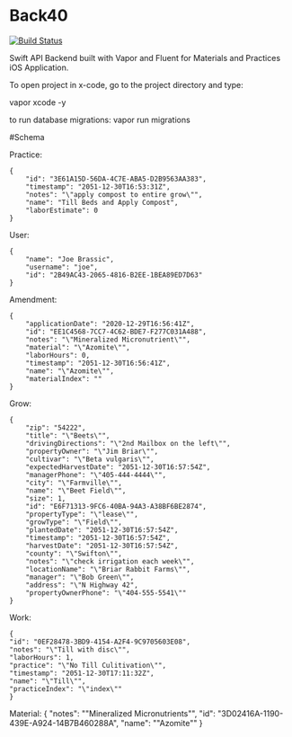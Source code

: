 # Back40

[![Build Status](https://travis-ci.org/SpaceTrucker2196/Back40.svg?branch=main)](https://travis-ci.org/SpaceTrucker2196/Back40)

Swift API Backend built with Vapor and Fluent for Materials and Practices iOS Application.

To open project in x-code, go to the project directory and type:

vapor xcode -y

to run database migrations:
vapor run migrations


#Schema

Practice:

    {
        "id": "3E61A15D-56DA-4C7E-ABA5-D2B9563AA383",
        "timestamp": "2051-12-30T16:53:31Z",
        "notes": "\"apply compost to entire grow\"",
        "name": "Till Beds and Apply Compost",
        "laborEstimate": 0
    }

User:

    {
        "name": "Joe Brassic",
        "username": "joe",
        "id": "2B49AC43-2065-4816-B2EE-1BEA89ED7D63"
    } 
    
Amendment:

    {
        "applicationDate": "2020-12-29T16:56:41Z",
        "id": "EE1C4568-7CC7-4C62-BDE7-F277C031A488",
        "notes": "\"Mineralized Micronutrient\"",
        "material": "\"Azomite\"",
        "laborHours": 0,
        "timestamp": "2051-12-30T16:56:41Z",
        "name": "\"Azomite\"",
        "materialIndex": ""
    }
 
Grow:
 
    {
        "zip": "54222",
        "title": "\"Beets\"",
        "drivingDirections": "\"2nd Mailbox on the left\"",
        "propertyOwner": "\"Jim Briar\"",
        "cultivar": "\"Beta vulgaris\"",
        "expectedHarvestDate": "2051-12-30T16:57:54Z",
        "managerPhone": "\"405-444-4444\"",
        "city": "\"Farmville\"",
        "name": "\"Beet Field\"",
        "size": 1,
        "id": "E6F71313-9FC6-40BA-94A3-A38BF6BE2874",
        "propertyType": "\"lease\"",
        "growType": "\"Field\"",
        "plantedDate": "2051-12-30T16:57:54Z",
        "timestamp": "2051-12-30T16:57:54Z",
        "harvestDate": "2051-12-30T16:57:54Z",
        "county": "\"Swifton\"",
        "notes": "\"check irrigation each week\"",
        "locationName": "\"Briar Rabbit Farms\"",
        "manager": "\"Bob Green\"",
        "address": "\"N Highway 42",
        "propertyOwnerPhone": "\"404-555-5541\""
    }
    
Work:
    
    {
    "id": "0EF28478-3BD9-4154-A2F4-9C9705603E08",
    "notes": "\"Till with disc\"",
    "laborHours": 1,
    "practice": "\"No Till Culitivation\"",
    "timestamp": "2051-12-30T17:11:32Z",
    "name": "\"Till\"",
    "practiceIndex": "\"index\""
    }
   
Material: 
    {
    "notes": "\"Mineralized Micronutrients\"",
    "id": "3D02416A-1190-439E-A924-14B7B460288A",
    "name": "\"Azomite\""
    }


